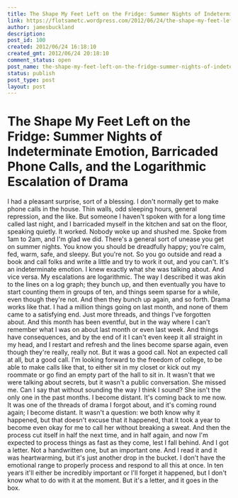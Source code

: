 ```yaml
---
title: The Shape My Feet Left on the Fridge: Summer Nights of Indeterminate Emotion, Barricaded Phone Calls, and the Logarithmic Escalation of Drama
link: https://flotsametc.wordpress.com/2012/06/24/the-shape-my-feet-left-on-the-fridge-summer-nights-of-indeterminate-emotion-barricaded-phone-calls-and-the-logarithmic-escalation-of-drama/
author: jamesbuckland
description: 
post_id: 100
created: 2012/06/24 16:18:10
created_gmt: 2012/06/24 20:18:10
comment_status: open
post_name: the-shape-my-feet-left-on-the-fridge-summer-nights-of-indeterminate-emotion-barricaded-phone-calls-and-the-logarithmic-escalation-of-drama
status: publish
post_type: post
layout: post
---
```


# The Shape My Feet Left on the Fridge: Summer Nights of Indeterminate Emotion, Barricaded Phone Calls, and the Logarithmic Escalation of Drama

I had a pleasant surprise, sort of a blessing. I don't normally get to make phone calls in the house. Thin walls, odd sleeping hours, general repression, and the like. But someone I haven't spoken with for a long time called last night, and I barricaded myself in the kitchen and sat on the floor, speaking quietly. It worked. Nobody woke up and shushed me. Spoke from 1am to 2am, and I'm glad we did. There's a general sort of unease you get on summer nights. You know you should be dreadfully happy; you're calm, fed, warm, safe, and sleepy. But you're not. So you go outside and read a book and call folks and write a little and try to work it out, and you can't. It's an indeterminate emotion. I knew exactly what she was talking about. And vice versa. My escalations are logarithmic. The way I described it was akin to the lines on a log graph; they bunch up, and then eventually you have to start counting them in groups of ten, and things seem sparse for a while, even though they're not. And then they bunch up again, and so forth. Drama works like that. I had a million things going on last month, and none of them came to a satisfying end. Just more threads, and things I've forgotten about. And this month has been eventful, but in the way where I can't remember what I was on about last month or even last week. And things have consequences, and by the end of it I can't even keep it all straight in my head, and I restart and refresh and the lines become sparse again, even though they're really, really not. But it was a good call. Not an expected call at all, but a good call. I'm looking forward to the freedom of college, to be able to make calls like that, to either sit in my closet or kick out my roommate or go find an empty part of the hall to sit in. It wasn't that we were talking about secrets, but it wasn't a public conversation. She missed me. Can I say that without sounding the way I think I sound? She isn't the only one in the past months. I become distant. It's coming back to me now. It was one of the threads of drama I forgot about, and it's coming round again; I become distant. It wasn't a question: we both know why it happened, but that doesn't excuse that it happened, that it took a year to become even okay for me to call her without breaking a sweat. And then the process cut itself in half the next time, and in half again, and now I'm expected to process things as fast as they come, lest I fall behind. And I got a letter. Not a handwritten one, but an important one. And I read it and it was heartwarming, but it's just another drop in the bucket. I don't have the emotional range to properly process and respond to all this at once. In ten years it'll either be incredibly important or I'll forget it happened, but I don't know what to do with it at the moment. But it's a letter, and it goes in the box.